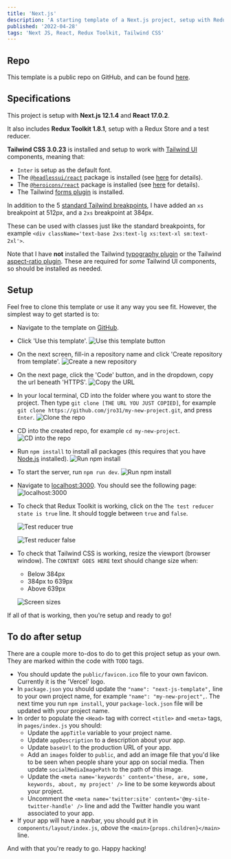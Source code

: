 ```yaml
---
title: 'Next.js'
description: 'A starting template of a Next.js project, setup with Redux Toolkit and Tailwind CSS 3.'
published: '2022-04-28'
tags: 'Next JS, React, Redux Toolkit, Tailwind CSS'
---
```


## Repo

This template is a public repo on GitHub, and can be found [here](https://github.com/jro31/next-js-template).

## Specifications

This project is setup with **Next.js 12.1.4** and **React 17.0.2**.

It also includes **Redux Toolkit 1.8.1**, setup with a Redux Store and a test reducer.

**Tailwind CSS 3.0.23** is installed and setup to work with [Tailwind UI](https://tailwindui.com/) components, meaning that:

- `Inter` is setup as the default font.
- The [`@headlessui/react`](https://www.npmjs.com/package/@headlessui/react) package is installed (see [here](https://headlessui.dev/) for details).
- The [`@heroicons/react`](https://www.npmjs.com/package/@heroicons/react) package is installed (see [here](https://heroicons.com/) for details).
- The Tailwind [forms plugin](https://github.com/tailwindlabs/tailwindcss-forms) is installed.

In addition to the 5 [standard Tailwind breakpoints](https://tailwindcss.com/docs/responsive-design), I have added an `xs` breakpoint at 512px, and a `2xs` breakpoint at 384px.

These can be used with classes just like the standard breakpoints, for example `<div className='text-base 2xs:text-lg xs:text-xl sm:text-2xl'>`.

Note that I have **not** installed the Tailwind [typography plugin](https://tailwindcss.com/docs/typography-plugin) or the Tailwind [aspect-ratio plugin](https://github.com/tailwindlabs/tailwindcss-aspect-ratio). These are required for _some_ Tailwind UI components, so should be installed as needed.

## Setup

Feel free to clone this template or use it any way you see fit. However, the simplest way to get started is to:

- Navigate to the template on [GitHub](https://github.com/jro31/next-js-template).

- Click 'Use this template'.
  ![Use this template button](/images/templates/next-js/use-this-template.png)

- On the next screen, fill-in a repository name and click 'Create repository from template'.
  ![Create a new repository](/images/templates/next-js/create-new-repo.png)

- On the next page, click the 'Code' button, and in the dropdown, copy the url beneath 'HTTPS'.
  ![Copy the URL](/images/templates/next-js/clone-url.png)

- In your local terminal, CD into the folder where you want to store the project. Then type `git clone [THE URL YOU JUST COPIED]`, for example `git clone https://github.com/jro31/my-new-project.git`, and press `Enter`.
  ![Clone the repo](/images/templates/next-js/git-clone.png)

- CD into the created repo, for example `cd my-new-project`.
  ![CD into the repo](/images/templates/next-js/cd-into-repo.png)

- Run `npm install` to install all packages (this requires that you have [Node.js](https://nodejs.org/) installed).
  ![Run npm install](/images/templates/next-js/npm-install.png)

- To start the server, run `npm run dev`.
  ![Run npm install](/images/templates/next-js/npm-run-dev.png)

- Navigate to [localhost:3000](http://localhost:3000/). You should see the following page:
  ![localhost:3000](/images/templates/next-js/localhost-3000.png)

- To check that Redux Toolkit is working, click on the `The test reducer state is true` line. It should toggle between `true` and `false`.

  ![Test reducer true](/images/templates/next-js/test-reducer-true.png)

  ![Test reducer false](/images/templates/next-js/test-reducer-false.png)

- To check that Tailwind CSS is working, resize the viewport (browser window). The `CONTENT GOES HERE` text should change size when:

  - Below 384px
  - 384px to 639px
  - Above 639px

  ![Screen sizes](/images/templates/next-js/screen-sizes.png)

If all of that is working, then you're setup and ready to go!

## To do after setup

There are a couple more to-dos to do to get this project setup as your own. They are marked within the code with `TODO` tags.

- You should update the `public/favicon.ico` file to your own favicon. Currently it is the 'Vercel' logo.
- In `package.json` you should update the `"name": "next-js-template",` line to your own project name, for example `"name": "my-new-project",`. The next time you run `npm install`, your `package-lock.json` file will be updated with _your_ project name.
- In order to populate the `<Head>` tag with correct `<title>` and `<meta>` tags, in `pages/index.js` you should:
  - Update the `appTitle` variable to your project name.
  - Update `appDescription` to a description about your app.
  - Update `baseUrl` to the production URL of your app.
  - Add an `images` folder to `public`, and add an image file that you'd like to be seen when people share your app on social media. Then update `socialMediaImagePath` to the path of this image.
  - Update the `<meta name='keywords' content='these, are, some, keywords, about, my project' />` line to be some keywords about your project.
  - Uncomment the `<meta name='twitter:site' content='@my-site-twitter-handle' />` line and add the Twitter handle you want associated to your app.
- If your app will have a navbar, you should put it in `components/layout/index.js`, _above_ the `<main>{props.children}</main>` line.

And with that you're ready to go. Happy hacking!
